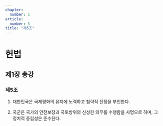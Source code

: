 ```yaml
---
chapter:
  number: 1
article:
  number: 5
title: "제5조"
---
```

# 헌법

## 제1장 총강

### 제5조

1. 대한민국은 국제평화의 유지에 노력하고 침략적 전쟁을 부인한다.

2. 국군은 국가의 안전보장과 국토방위의 신성한 의무를 수행함을 사명으로 하며, 그 정치적 중립성은 준수된다.
